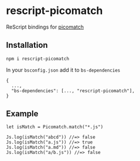 # rescript-picomatch

ReScript bindings for [picomatch](https://github.com/micromatch/picomatch)

## Installation

```sh
npm i rescript-picomatch
```

In your `bsconfig.json` add it to `bs-dependencies`

```
{
  ...,
  "bs-dependencies": [..., "rescript-picomatch"],
}
```

## Example

```rescript
let isMatch = Picomatch.match("*.js")

Js.log(isMatch("abcd")) //=> false
Js.log(isMatch("a.js")) //=> true
Js.log(isMatch("a.md")) //=> false
Js.log(isMatch("a/b.js")) //=> false
```
